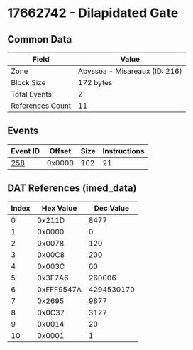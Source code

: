 # 17662742 - Dilapidated Gate

## Common Data

| Field            | Value                         |
|------------------|-------------------------------|
| Zone             | Abyssea - Misareaux (ID: 216) |
| Block Size       | 172 bytes                     |
| Total Events     | 2                             |
| References Count | 11                            |

## Events

| Event ID        | Offset   |   Size |   Instructions |
|-----------------|----------|--------|----------------|
| [258](./258.md) | 0x0000   |    102 |             21 |

## DAT References (imed_data)

|   Index | Hex Value   |   Dec Value |
|---------|-------------|-------------|
|       0 | 0x211D      |        8477 |
|       1 | 0x0000      |           0 |
|       2 | 0x0078      |         120 |
|       3 | 0x00C8      |         200 |
|       4 | 0x003C      |          60 |
|       5 | 0x3F7A6     |      260006 |
|       6 | 0xFFF9547A  |  4294530170 |
|       7 | 0x2695      |        9877 |
|       8 | 0x0C37      |        3127 |
|       9 | 0x0014      |          20 |
|      10 | 0x0001      |           1 |
